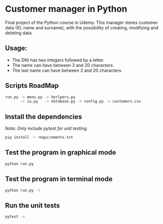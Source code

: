 # Customer manager in Python
Final project of the Python course in Udemy.
This manager stores customer data (ID, name and surname), with the possibility of creating, modifying and deleting data.

## Usage:

* The DNI has two integers followed by a letter.
* The name can have between 3 and 20 characters.
* The last name can have between 2 and 20 characters.


## Scripts RoadMap
```bash
run.py -> menu.py -> herlpers.py
       -> iu.py   -> database.py -> config.py -> customers.csv
```

## Install the dependencies

_Note: Only include pytest for unit testing._

```bash
pip install -r requirements.txt
```

## Test the program in graphical mode

```bash
python run.py
```

## Test the program in terminal mode

```bash
python run.py -t
```

## Run the unit tests

```bash
pytest -v
```